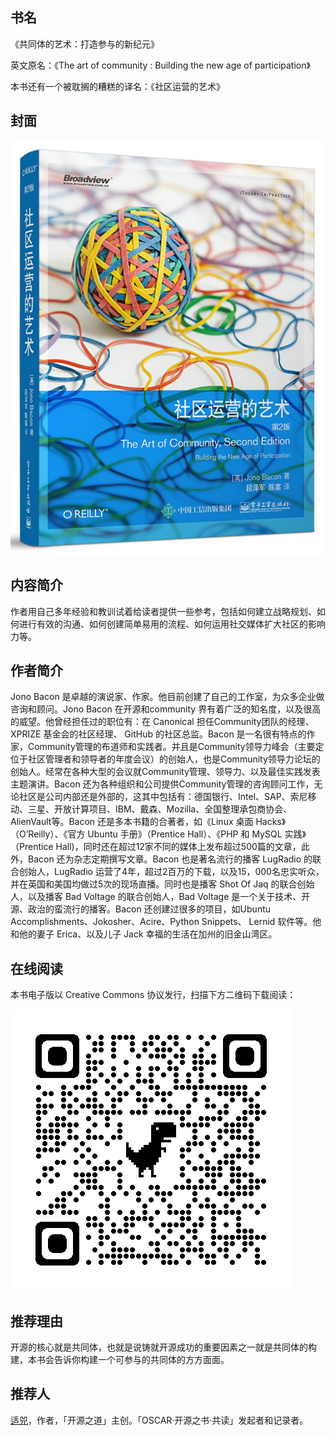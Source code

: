 ##  书名

《共同体的艺术：打造参与的新纪元》 

英文原名：《The art of community : Building the new age of participation》

本书还有一个被耽搁的糟糕的译名：《社区运营的艺术》

## 封面

![](./face-image/the-art-of-community.jpg)

## 内容简介

作者用自己多年经验和教训试着给读者提供一些参考，包括如何建立战略规划、如何进行有效的沟通、如何创建简单易用的流程、如何运用社交媒体扩大社区的影响力等。

## 作者简介

Jono Bacon 是卓越的演说家、作家。他目前创建了自己的工作室，为众多企业做咨询和顾问。Jono Bacon 在开源和community 界有着广泛的知名度，以及很高的威望。他曾经担任过的职位有：在 Canonical 担任Community团队的经理、XPRIZE 基金会的社区经理、 GitHub 的社区总监。Bacon 是一名很有特点的作家，Community管理的布道师和实践者。并且是Community领导力峰会（主要定位于社区管理者和领导者的年度会议）的创始人，也是Community领导力论坛的创始人。经常在各种大型的会议就Community管理、领导力、以及最佳实践发表主题演讲。Bacon 还为各种组织和公司提供Community管理的咨询顾问工作，无论社区是公司内部还是外部的，这其中包括有：德国银行、Intel、SAP、索尼移动、三星、开放计算项目、IBM、戴森、Mozilla、全国整理承包商协会、AlienVault等。Bacon 还是多本书籍的合著者，如《Linux 桌面 Hacks》（O’Reilly）、《官方 Ubuntu 手册》（Prentice Hall）、《PHP 和 MySQL 实践》（Prentice Hall)，同时还在超过12家不同的媒体上发布超过500篇的文章，此外，Bacon 还为杂志定期撰写文章。Bacon 也是著名流行的播客 LugRadio 的联合创始人，LugRadio 运营了4年，超过2百万的下载，以及15，000名忠实听众，并在英国和美国均做过5次的现场直播。同时也是播客 Shot Of Jaq 的联合创始人，以及播客 Bad Voltage 的联合创始人，Bad Voltage 是一个关于技术、开源、政治的蛮流行的播客。Bacon 还创建过很多的项目，如Ubuntu Accomplishments、Jokosher、Acire、Python Snippets、 Lernid 软件等。他和他的妻子 Erica、以及儿子 Jack 幸福的生活在加州的旧金山湾区。

## 在线阅读

本书电子版以 Creative Commons 协议发行，扫描下方二维码下载阅读：
 
![](./qr-img/qrcode_www.jonobacon.com.png)

## 推荐理由

开源的核心就是共同体，也就是说铸就开源成功的重要因素之一就是共同体的构建，本书会告诉你构建一个可参与的共同体的方方面面。

## 推荐人

[适兕](https://opensourceway.community/all_about_kuosi)，作者，「开源之道」主创。「OSCAR·开源之书·共读」发起者和记录者。